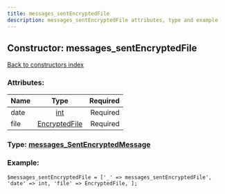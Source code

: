 ```yaml
---
title: messages_sentEncryptedFile
description: messages_sentEncryptedFile attributes, type and example
---
```

## Constructor: messages\_sentEncryptedFile  
[Back to constructors index](index.md)



### Attributes:

| Name     |    Type       | Required |
|----------|:-------------:|---------:|
|date|[int](../types/int.md) | Required|
|file|[EncryptedFile](../types/EncryptedFile.md) | Required|



### Type: [messages\_SentEncryptedMessage](../types/messages_SentEncryptedMessage.md)


### Example:

```
$messages_sentEncryptedFile = ['_' => messages_sentEncryptedFile', 'date' => int, 'file' => EncryptedFile, ];
```